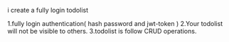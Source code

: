 i create a fully login todolist

1.fully login authentication( hash password and jwt-token )
2.Your todolist will not be visible to others.
3.todolist is follow CRUD operations.

